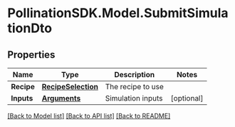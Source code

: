 
# PollinationSDK.Model.SubmitSimulationDto

## Properties

Name | Type | Description | Notes
------------ | ------------- | ------------- | -------------
**Recipe** | [**RecipeSelection**](RecipeSelection.md) | The recipe to use | 
**Inputs** | [**Arguments**](Arguments.md) | Simulation inputs | [optional] 

[[Back to Model list]](../README.md#documentation-for-models)
[[Back to API list]](../README.md#documentation-for-api-endpoints)
[[Back to README]](../README.md)

